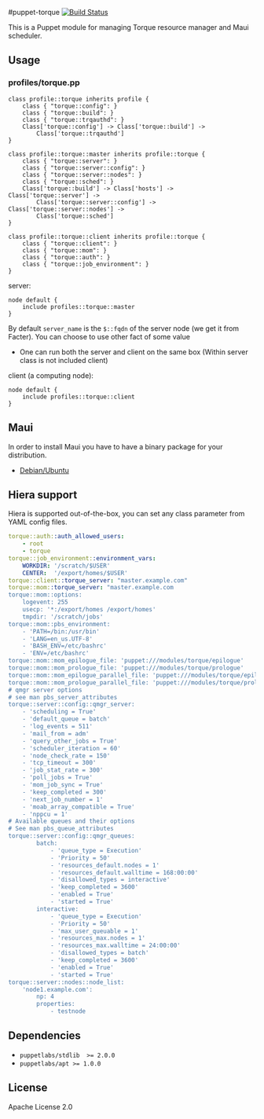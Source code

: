 #puppet-torque
[![Build Status](https://travis-ci.org/deric/puppet-torque.png?branch=master)](https://travis-ci.org/deric/puppet-torque)

This is a Puppet module for managing Torque resource manager and Maui scheduler.

## Usage

### profiles/torque.pp

```puppet
class profile::torque inherits profile {
    class { "torque::config": }
    class { "torque::build": }
    class { "torque::trqauthd": }
    Class['torque::config'] -> Class['torque::build'] ->
        Class['torque::trqauthd']
}

class profile::torque::master inherits profile::torque {
    class { "torque::server": }
    class { "torque::server::config": }
    class { "torque::server::nodes": }
    class { "torque::sched": }
    Class['torque::build'] -> Class['hosts'] -> Class['torque::server'] -> 
        Class['torque::server::config'] -> Class['torque::server::nodes'] ->
        Class['torque::sched']
}

class profile::torque::client inherits profile::torque {
    class { "torque::client": }
    class { "torque::mom": }
    class { "torque::auth": }
    class { "torque::job_environment": }
}
```

server:

```puppet
node default {
    include profiles::torque::master
}
```

By default `server_name` is the `$::fqdn` of the server node (we get it from Facter). You can choose to use other fact of some value

  * One can run both the server and client on the same box (Within server class is not included client)

client (a computing node):

```puppet
node default {
    include profiles::torque::client
} 
```

## Maui

In order to install Maui you have to have a binary package for your distribution.

 * [Debian/Ubuntu](https://github.com/deric/maui-deb-packaging)


## Hiera support

Hiera is supported out-of-the-box, you can set any class parameter from YAML config files.

```yaml
torque::auth::auth_allowed_users:
    - root
    - torque
torque::job_environment::environment_vars:
    WORKDIR: '/scratch/$USER'
    CENTER:  '/export/homes/$USER'
torque::client::torque_server: "master.example.com"
torque::mom::torque_server: "master.example.com
torque::mom::options:
    logevent: 255
    usecp: '*:/export/homes /export/homes'
    tmpdir: '/scratch/jobs'
torque::mom::pbs_environment:
    - 'PATH=/bin:/usr/bin'
    - 'LANG=en_us.UTF-8'
    - 'BASH_ENV=/etc/bashrc'
    - 'ENV=/etc/bashrc'
torque::mom::mom_epilogue_file: 'puppet:///modules/torque/epilogue'
torque::mom::mom_prologue_file: 'puppet:///modules/torque/prologue'
torque::mom::mom_epilogue_parallel_file: 'puppet:///modules/torque/epilogue'
torque::mom::mom_prologue_parallel_file: 'puppet:///modules/torque/prologue'
# qmgr server options
# see man pbs_server_attributes
torque::server::config::qmgr_server:
    - 'scheduling = True'
    - 'default_queue = batch'
    - 'log_events = 511'
    - 'mail_from = adm'
    - 'query_other_jobs = True'
    - 'scheduler_iteration = 60'
    - 'node_check_rate = 150'
    - 'tcp_timeout = 300'
    - 'job_stat_rate = 300'
    - 'poll_jobs = True'
    - 'mom_job_sync = True'
    - 'keep_completed = 300'
    - 'next_job_number = 1'
    - 'moab_array_compatible = True'
    - 'nppcu = 1'
# Available queues and their options
# See man pbs_queue_attributes
torque::server::config::qmgr_queues:
        batch:
            - 'queue_type = Execution'
            - 'Priority = 50'
            - 'resources_default.nodes = 1'
            - 'resources_default.walltime = 168:00:00'
            - 'disallowed_types = interactive'
            - 'keep_completed = 3600'
            - 'enabled = True'
            - 'started = True'
        interactive:
            - 'queue_type = Execution'
            - 'Priority = 50'
            - 'max_user_queuable = 1'
            - 'resources_max.nodes = 1'
            - 'resources_max.walltime = 24:00:00'
            - 'disallowed_types = batch'
            - 'keep_completed = 3600'
            - 'enabled = True'
            - 'started = True'
torque::server::nodes::node_list:
    'node1.example.com':
        np: 4
        properties:
            - testnode
```
## Dependencies

  * `puppetlabs/stdlib  >= 2.0.0`
  * `puppetlabs/apt >= 1.0.0`

## License

Apache License 2.0
